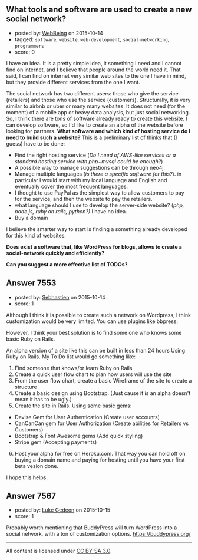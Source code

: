 ## What tools and software are used to create a new social network?

- posted by: [WebBeing](https://stackexchange.com/users/7120461/webbeing) on 2015-10-14
- tagged: `software`, `website`, `web-development`, `social-networking`, `programmers`
- score: 0

I have an idea. It is a pretty simple idea, it something I need and I cannot find on internet, and I believe that  people around the world need it. 
That said, I can find on internet very similar web sites to the one I have in mind, but they provide different services from the one I want. 

The social network has two different users: those who give the service (retailers) and those who use the service (customers).  Structurally, it is very similar to airbnb or uber or many many websites. It does not need (for the moment) of a mobile app or heavy data analysis, but just social networking. So, I think there are tons of software already ready to create this website. I can develop software, so I'd like to create an alpha of the website before looking for partners. **What software and which kind of hosting service do I need to build such a website?**
This is a preliminary list of thinks that (I guess) have to be done:

 - Find the right hosting service (*Do I need of AWS-like services or a standard hosting service with php+mysql could be enough?*) 
 - A possible way to manage suggestions can be through neo4j.
 - Manage multiple languages  (*is there a specific software for this?*). in particular I would start with my local language and English and eventually cover the most frequent languages.
 - I thought to use PayPal as the simplest way to allow customers to pay for the service, and then the website to pay the retailers.
 - what language should I use to develop the server-side website? (*php, node.js, ruby on rails, python?)* I have no idea. 
 - Buy a domain

I believe the smarter way to start is finding a something already developed for this kind of websites. 

**Does exist a software that, like WordPress for blogs, allows to create a social-network quickly and efficiently?** 

**Can you suggest a more effective list of TODOs?**


## Answer 7553

- posted by: [Sebhastien](https://stackexchange.com/users/6116817/sebhastien) on 2015-10-14
- score: 1

Although I think it is possible to create such a network on Wordpress, I think customization would be very limited. You can use plugins like bbpress.

However, I think your best solution is to find some one who knows some basic Ruby on Rails.

An alpha version of a site like this can be built in less than 24 hours Using Ruby on Rails. My To Do list would go something like: 

1. Find someone that knows/or learn Ruby on Rails
2. Create a quick user flow chart to plan how users will use the site
3. From the user flow chart, create a basic Wireframe of the site to create a structure
4. Create a basic design using Bootstrap. (Just cause it is an alpha doesn't mean it has to be ugly.)
5. Create the site in Rails. Using some basic gems:
  - Devise Gem for User Authentication (Create user accounts)
  - CanCanCan gem for User Authorization (Create abilities for Retailers vs Customers)
  - Bootstrap & Font Awesome gems (Add quick styling)
  - Stripe gem (Accepting payments)
6. Host your alpha for free on Heroku.com. That way you can hold off on buying a domain name and paying for hosting until you have your first beta vesion done.

I hope this helps.





## Answer 7567

- posted by: [Luke Gedeon](https://stackexchange.com/users/1119600/luke-gedeon) on 2015-10-15
- score: 1

Probably worth mentioning that BuddyPress will turn WordPress into a social network, with a ton of customization options. https://buddypress.org/



---

All content is licensed under [CC BY-SA 3.0](https://creativecommons.org/licenses/by-sa/3.0/).
